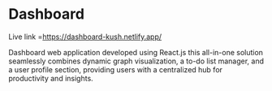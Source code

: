 # Dashboard

Live link =https://dashboard-kush.netlify.app/

Dashboard web application developed using React.js this all-in-one solution seamlessly combines dynamic graph visualization, a to-do list manager, and a user profile section, providing users with a centralized hub for productivity and insights.
